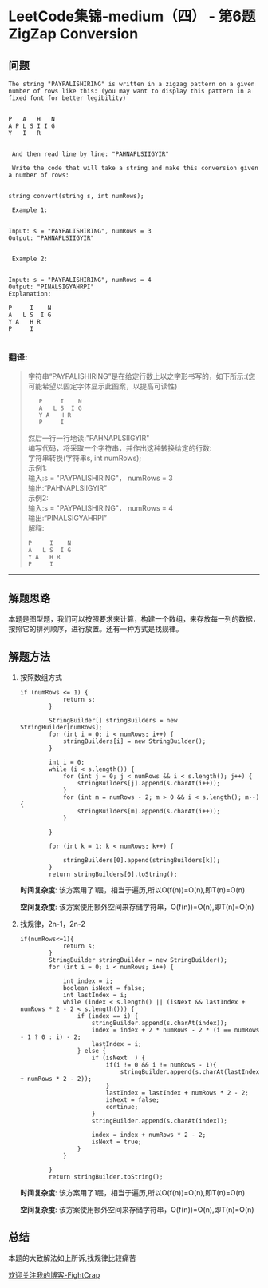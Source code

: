 # LeetCode集锦-medium（四） - 第6题 ZigZap Conversion

## 问题

```
The string "PAYPALISHIRING" is written in a zigzag pattern on a given number of rows like this: (you may want to display this pattern in a fixed font for better legibility) 


P   A   H   N
A P L S I I G
Y   I   R


 And then read line by line: "PAHNAPLSIIGYIR" 

 Write the code that will take a string and make this conversion given a number of rows: 


string convert(string s, int numRows); 

 Example 1: 


Input: s = "PAYPALISHIRING", numRows = 3
Output: "PAHNAPLSIIGYIR"


 Example 2: 


Input: s = "PAYPALISHIRING", numRows = 4
Output: "PINALSIGYAHRPI"
Explanation:

P     I    N
A   L S  I G
Y A   H R
P     I 


```
### 翻译:
>字符串“PAYPALISHIRING”是在给定行数上以之字形书写的，如下所示:(您可能希望以固定字体显示此图案，以提高可读性)
>
>
>```
>    P     I    N
>    A   L S  I G
>    Y A   H R
>    P     I 
> ```
>然后一行一行地读:"PAHNAPLSIIGYIR"  
>编写代码，将采取一个字符串，并作出这种转换给定的行数:  
>字符串转换(字符串s, int numRows);   
>示例1:  
>输入:s = "PAYPALISHIRING"， numRows = 3  
>输出:“PAHNAPLSIIGYIR”  
>示例2:  
>输入:s = "PAYPALISHIRING"， numRows = 4  
>输出:“PINALSIGYAHRPI”  
>解释:  
>```
>P     I    N
>A   L S  I G
>Y A   H R
>P     I 
>```
---
## 解题思路
本题是图型题，我们可以按照要求来计算，构建一个数组，来存放每一列的数据，按照它的排列顺序，进行放置。还有一种方式是找规律。

## 解题方法
1. 按照数组方式
    ```
    if (numRows <= 1) {
                return s;
            }
    
            StringBuilder[] stringBuilders = new StringBuilder[numRows];
            for (int i = 0; i < numRows; i++) {
                stringBuilders[i] = new StringBuilder();
            }
    
            int i = 0;
            while (i < s.length()) {
                for (int j = 0; j < numRows && i < s.length(); j++) {
                    stringBuilders[j].append(s.charAt(i++));
                }
                for (int m = numRows - 2; m > 0 && i < s.length(); m--) {
                    stringBuilders[m].append(s.charAt(i++));
                }
    
            }
    
            for (int k = 1; k < numRows; k++) {
    
                stringBuilders[0].append(stringBuilders[k]);
            }
            return stringBuilders[0].toString();
    ```
    __时间复杂度__:
    该方案用了1层，相当于遍历,所以O(f(n))=O(n),即T(n)=O(n)

    __空间复杂度__:
    该方案使用额外空间来存储字符串，O(f(n))=O(n),即T(n)=O(n)

2. 找规律，2n-1，2n-2
    ```
    if(numRows<=1){
                return s;
            }
            StringBuilder stringBuilder = new StringBuilder();
            for (int i = 0; i < numRows; i++) {
    
                int index = i;
                boolean isNext = false;
                int lastIndex = i;
                while (index < s.length() || (isNext && lastIndex + numRows * 2 - 2 < s.length())) {
                    if (index == i) {
                        stringBuilder.append(s.charAt(index));
                        index = index + 2 * numRows - 2 * (i == numRows - 1 ? 0 : i) - 2;
                        lastIndex = i;
                    } else {
                        if (isNext  ) {
                            if(i != 0 && i != numRows - 1){
                                stringBuilder.append(s.charAt(lastIndex + numRows * 2 - 2));
                            }
                            lastIndex = lastIndex + numRows * 2 - 2;
                            isNext = false;
                            continue;
                        }
                        stringBuilder.append(s.charAt(index));
    
                        index = index + numRows * 2 - 2;
                        isNext = true;
                    }
                }
    
            }
            return stringBuilder.toString();
    ```
    __时间复杂度__:
    该方案用了1层，相当于遍历,所以O(f(n))=O(n),即T(n)=O(n)

    __空间复杂度__:
    该方案使用额外空间来存储字符串，O(f(n))=O(n),即T(n)=O(n)


## 总结
本题的大致解法如上所诉,找规律比较痛苦


[欢迎关注我的博客-FightCrap](https://fightcrap.github.io/)